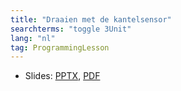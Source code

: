 ```yaml
---
title: "Draaien met de kantelsensor"
searchterms: "toggle 3Unit"
lang: "nl"
tag: ProgrammingLesson
---
```

 <ul>
 <li class="ng-binding">Slides:
 <a href="ProgrammingLessons/Draaien met de kantelsensor.pptx">PPTX</a>,
 <a href="ProgrammingLessons/Draaien met de kantelsensor.pdf">PDF</a>
 </li>
 </ul>
